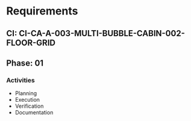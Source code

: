 # Requirements

## CI: CI-CA-A-003-MULTI-BUBBLE-CABIN-002-FLOOR-GRID
## Phase: 01

### Activities
- Planning
- Execution
- Verification
- Documentation
